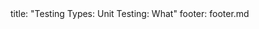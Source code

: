 <frontmatter>
title: "Testing Types: Unit Testing: What"
footer: footer.md
</frontmatter>

<include src="navbar.md" boilerplate />

<include src="unit-inPage-asFlat.md" boilerplate />